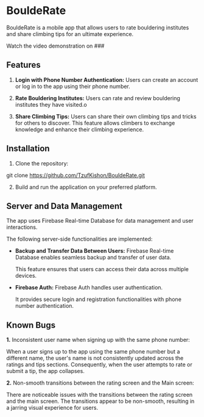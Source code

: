 # BouldeRate

BouldeRate is a mobile app that allows users to rate bouldering institutes and share climbing tips for an ultimate experience.

Watch the video demonstration on ###

## Features

1. **Login with Phone Number Authentication:** Users can create an account or log in to the app using their phone number.

2. **Rate Bouldering Institutes:** Users can rate and review bouldering institutes they have visited.o

3. **Share Climbing Tips:** Users can share their own climbing tips and tricks for others to discover. This feature allows climbers to exchange knowledge and 
enhance their climbing experience.

## Installation
1. Clone the repository:

git clone https://github.com/TzufKishon/BouldeRate.git

2. Build and run the application on your preferred platform.

## Server and Data Management

The app uses Firebase Real-time Database for data management and user interactions.

The following server-side functionalities are implemented:

- **Backup and Transfer Data Between Users:** Firebase Real-time Database enables seamless backup and transfer of user data.

  This feature ensures that users can access their data across multiple devices.

- **Firebase Auth:** Firebase Auth handles user authentication.
  
  It provides secure login and registration functionalities with phone number authentication.

## Known Bugs

**1.** Inconsistent user name when signing up with the same phone number:

When a user signs up to the app using the same phone number but a different name, the user's name is not consistently updated across the ratings and tips sections. Consequently, when the user attempts to rate or submit a tip, the app collapses.

**2.** Non-smooth transitions between the rating screen and the Main screen:

There are noticeable issues with the transitions between the rating screen and the main screen. The transitions appear to be non-smooth, resulting in a jarring visual experience for users.




